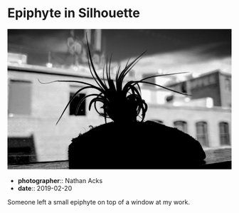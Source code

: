 # Epiphyte in Silhouette

![The silhouette of a small epiphyte](assets/2019-02-20-epiphyte-in-silhouette.webp)

* **photographer**:: Nathan Acks
* **date**:: 2019-02-20

Someone left a small epiphyte on top of a window at my work.
